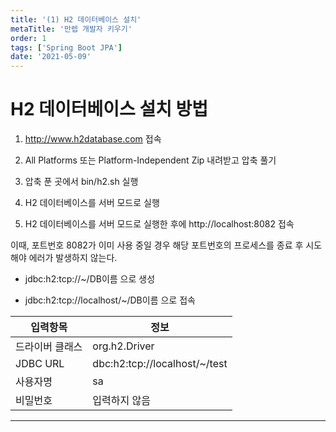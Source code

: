 ```yaml
---
title: '(1) H2 데이터베이스 설치'
metaTitle: '만렙 개발자 키우기'
order: 1
tags: ['Spring Boot JPA']
date: '2021-05-09'
---
```


# H2 데이터베이스 설치 방법

1. http://www.h2database.com 접속

2. All Platforms 또는 Platform-Independent Zip 내려받고 압축 풀기

3. 압축 푼 곳에서 bin/h2.sh 실행

4. H2 데이터베이스를 서버 모드로 실행

5. H2 데이터베이스를 서버 모드로 실행한 후에 http://localhost:8082 접속

이때, 포트번호 8082가 이미 사용 중일 경우 해당 포트번호의 프로세스를 종료 후 시도해야 에러가 발생하지 않는다.

- jdbc:h2:tcp://~/DB이름 으로 생성

* jdbc:h2:tcp://localhost/~/DB이름 으로 접속

| **입력항목**    | **정보**                      |
| --------------- | ----------------------------- |
| 드라이버 클래스 | org.h2.Driver                 |
| JDBC URL        | dbc:h2:tcp://localhost/~/test |
| 사용자명        | sa                            |
| 비밀번호        | 입력하지 않음                 |

---
